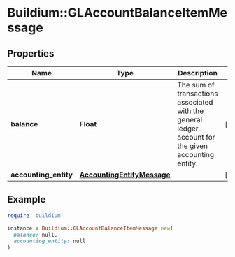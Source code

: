 # Buildium::GLAccountBalanceItemMessage

## Properties

| Name | Type | Description | Notes |
| ---- | ---- | ----------- | ----- |
| **balance** | **Float** | The sum of transactions associated with the general ledger account for the given accounting entity. | [optional] |
| **accounting_entity** | [**AccountingEntityMessage**](AccountingEntityMessage.md) |  | [optional] |

## Example

```ruby
require 'buildium'

instance = Buildium::GLAccountBalanceItemMessage.new(
  balance: null,
  accounting_entity: null
)
```

